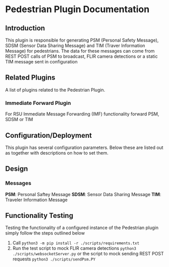 # Pedestrian Plugin Documentation

## Introduction

This plugin is responsible for generating PSM (Personal Safety Message), SDSM (Sensor Data Sharing Message) and TIM (Traver Information Message) for pedestrians. The data for these messages can come from REST POST calls of PSM to broadcast, FLIR camera detections or a static TIM message sent in configuration

## Related Plugins

A list of plugins related to the Pedestrian Plugin.

### Immediate Forward Plugin

For RSU Immediate Message Forwarding (IMF) functionality forward PSM, SDSM or TIM 

## Configuration/Deployment

This plugin has several configuration parameters. Below these are listed out as together with descriptions on how to set them.


## Design


### Messages

**PSM**: Personal Saftey Message
**SDSM**: Sensor Data Sharing Message
**TIM**: Traveler Information Message
## Functionality Testing

Testing the functionality of a configured instance of the Pedestrian plugin simply follow the steps outlined below

1) Call `python3 -m pip install -r ./scripts/requirements.txt`
2) Run the test script to mock FLIR camera detections `python3 ./scripts/websocketServer.py` or the script to mock sending REST POST requests `python3 ./scripts/sendPsm.PY`
